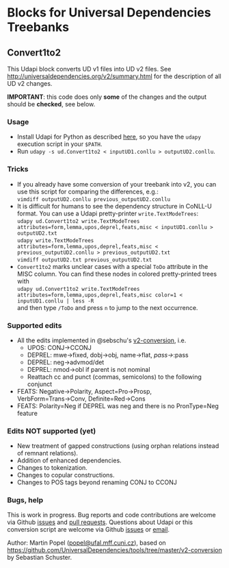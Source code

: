# Blocks for Universal Dependencies Treebanks
## Convert1to2
This Udapi block converts UD v1 files into UD v2 files.
See http://universaldependencies.org/v2/summary.html for the description of all UD v2 changes.

**IMPORTANT**: this code does only **some** of the changes and the output should be **checked**, see below.

### Usage
* Install Udapi for Python as described [here](https://github.com/udapi/udapi-python/README.md),
  so you have the `udapy` execution script in your `$PATH`.
* Run `udapy -s ud.Convert1to2 < inputUD1.conllu > outputUD2.conllu`.

### Tricks
* If you already have some conversion of your treebank into v2,
  you can use this script for comparing the differences, e.g.: <br>
  `vimdiff outputUD2.conllu previous_outputUD2.conllu`
* It is difficult for humans to see the dependency structure in CoNLL-U format.
  You can use a Udapi pretty-printer `write.TextModeTrees`: <br>
  `udapy ud.Convert1to2 write.TextModeTrees attributes=form,lemma,upos,deprel,feats,misc < inputUD1.conllu > outputUD2.txt` <br>
  `udapy write.TextModeTrees attributes=form,lemma,upos,deprel,feats,misc < previous_outputUD2.conllu > previous_outputUD2.txt` <br> 
  `vimdiff outputUD2.txt previous_outputUD2.txt`
* `Convert1to2` marks unclear cases with a special `ToDo` attribute in the MISC column.
  You can find these nodes in colored pretty-printed trees with <br>
  `udapy ud.Convert1to2 write.TextModeTrees attributes=form,lemma,upos,deprel,feats,misc color=1 < inputUD1.conllu | less -R`  <br>
  and then type `/ToDo` and press `n` to jump to the next occurrence.

### Supported edits
* All the edits implemented in @sebschu's [v2-conversion](https://github.com/UniversalDependencies/tools/tree/master/v2-conversion), i.e.
  - UPOS: CONJ→CCONJ
  - DEPREL: mwe→fixed, dobj→obj, name→flat, *pass→*:pass
  - DEPREL: neg→advmod/det
  - DEPREL: nmod→obl if parent is not nominal
  - Reattach cc and punct (commas, semicolons) to the following conjunct
* FEATS: Negative→Polarity, Aspect=Pro→Prosp, VerbForm=Trans→Conv, Definite=Red→Cons
* FEATS: Polarity=Neg if DEPREL was neg and there is no PronType=Neg feature

### Edits NOT supported (yet)
* New treatment of gapped constructions (using orphan relations instead of remnant relations).
* Addition of enhanced dependencies.
* Changes to tokenization.
* Changes to copular constructions.
* Changes to POS tags beyond renaming CONJ to CCONJ

### Bugs, help
This is work in progress.
Bug reports and code contributions are welcome via Github [issues](https://github.com/udapi/udapi-python/issues) and [pull requests](https://github.com/udapi/udapi-python/pulls).
Questions about Udapi or this conversion script are welcome via Github [issues](https://github.com/udapi/udapi-python/issues) or [email](popel@ufal.mff.cuni.cz).

Author: Martin Popel (popel@ufal.mff.cuni.cz), based on
https://github.com/UniversalDependencies/tools/tree/master/v2-conversion
by Sebastian Schuster.
